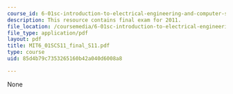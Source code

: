 ```yaml
---
course_id: 6-01sc-introduction-to-electrical-engineering-and-computer-science-i-spring-2011
description: This resource contains final exam for 2011.
file_location: /coursemedia/6-01sc-introduction-to-electrical-engineering-and-computer-science-i-spring-2011/85d4b79c7353265160b42a040d6008a8_MIT6_01SCS11_final_S11.pdf
file_type: application/pdf
layout: pdf
title: MIT6_01SCS11_final_S11.pdf
type: course
uid: 85d4b79c7353265160b42a040d6008a8

---
```

None